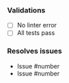 ### Validations
- [ ] No linter error
- [ ] All tests pass

### Resolves issues
- Issue #number
- Issue #number

